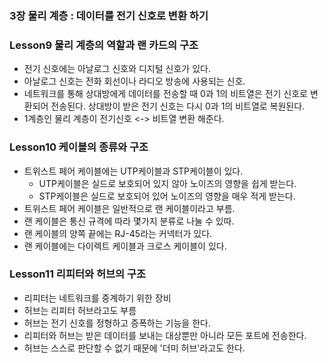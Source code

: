 ### 3장 물리 계층 : 데이터를 전기 신호로 변환 하기

### Lesson9 물리 계층의 역할과 랜 카드의 구조
* 전기 신호에는 아날로그 신호와 디지털 신호가 있다.
* 아날로그 신호는 전화 회선이나 라디오 방송에 사용되는 신호.
* 네트워크를 통해 상대방에게 데이터를 전송할 때 0과 1의 비트열은 전기 신호로 변환되어 전송된다. 상대방이 받은 전기 신호는 다시 0과 1의 비트열로 복원된다.
* 1계층인 물리 계층이 전기신호 <-> 비트열 변환 해준다.

### Lesson10 케이블의 종류와 구조
* 트위스트 페어 케이블에는 UTP케이블과  STP케이블이 있다.
  * UTP케이블은 실드로 보호되어 있지 않아 노이즈의 영향을 쉽게 받는다.
  * STP케이블은 실드로 보호되어 있어 노이즈의 영향을 매우 적게 받는다.
* 트위스트 페어 케이블은 일반적으로 랜 케이블이라고 부름.
* 랜 케이블은 통신 규격에 따라 몇가지 분류로 나눌 수 있따.
* 랜 케이블의 양쪽 끝에는 RJ-45라는 커넥터가 있다.
* 랜 케이블에는 다이렉트 케이블과 크로스 케이블이 있다.

### Lesson11 리피터와 허브의 구조
* 리피터는 네트워크를 중계하기 위한 장비
* 허브는 리피터 허브라고도 부름
* 허브는 전기 신호를 정형하고 증폭하는 기능을 한다.
* 리피터와 허브는 받은 데이터를 보내는 대상뿐만 아니라 모든 포트에 전송한다.
* 허브는 스스로 판단할 수 없기 때문에 '더미 허브'라고도 한다.

